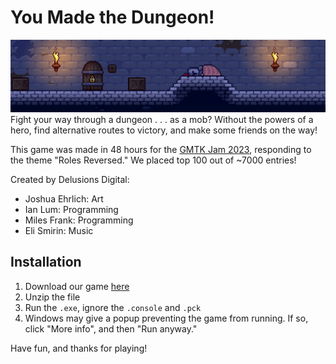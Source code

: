# You Made the Dungeon!
![](/assets/screenshots/banner.png)
Fight your way through a dungeon . . . as a mob? Without the powers of a hero, find alternative routes to victory, and make some friends on the way!

This game was made in 48 hours for the [GMTK Jam 2023](https://itch.io/jam/gmtk-2023/rate/2162324), responding to the theme "Roles Reversed." We placed top 100 out of ~7000 entries!

Created by Delusions Digital:
- Joshua Ehrlich: Art
- Ian Lum: Programming
- Miles Frank: Programming
- Eli Smirin: Music

## Installation

1. Download our game [here](https://delusions-digital.itch.io/you-made-the-dungeon)
2. Unzip the file
3. Run the `.exe`, ignore the `.console` and `.pck`
4. Windows may give a popup preventing the game from running. If so, click "More info", and then "Run anyway."

Have fun, and thanks for playing!
